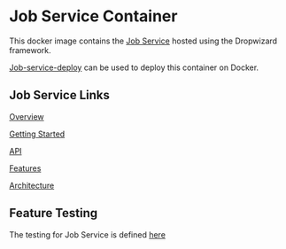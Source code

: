 # Job Service Container

This docker image contains the [Job Service](../job-service) hosted using the Dropwizard framework.

[Job-service-deploy](https://github.com/JobService/job-service-deploy) can be used to deploy this container on Docker.

## Job Service Links

[Overview](https://jobservice.github.io/job-service/pages/en-us/Overview)

[Getting Started](https://jobservice.github.io/job-service/pages/en-us/Getting-Started)

[API](https://jobservice.github.io/job-service/pages/en-us/API)

[Features](https://jobservice.github.io/job-service/pages/en-us/Features)

[Architecture](https://jobservice.github.io/job-service/pages/en-us/Architecture)

## Feature Testing
The testing for Job Service is defined [here](../testcases)
